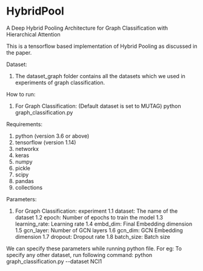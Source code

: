 # HybridPool

A Deep Hybrid Pooling Architecture for Graph Classification with Hierarchical Attention


This is a tensorflow based implementation of Hybrid Pooling as discussed in the paper.

Dataset:
1.  The dataset_graph folder contains all the datasets which we used in experiments of graph classification.


How to run: 
1) For Graph Classification: (Default dataset is set to MUTAG)
	python graph_classification.py



Requirements:
1) python (version 3.6 or above)
2) tensorflow (version 1.14)
3) networkx
4) keras
5) numpy
6) pickle
7) scipy
8) pandas
9) collections



Parameters:
1) For Graph Classification:
experiment
	1.1 dataset: The name of the dataset
	1.2 epoch: Number of epochs to train the model
	1.3 learning_rate: Learning rate
	1.4 embd_dim: Final Embedding dimension
	1.5 gcn_layer: Number of GCN layers
	1.6 gcn_dim: GCN Embedding dimension
	1.7 dropout: Dropout rate
	1.8 batch_size: Batch size


We can specify these parameters while running python file.
	For eg: To specify any other dataset, run following command: 
	python graph_classification.py --dataset NCI1

	
  
   

    
